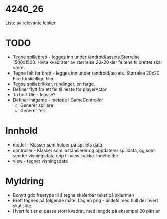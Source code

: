 # 4240_26
[Liste av relevante lenker](https://github.com/vegardbb/4240_26/blob/helpdesk/progark-doc)

# TODO
+ Tegne spillebrett - legges inn under /android/assets.Størrelse 1500x1500. Hvite kvadrater av størrelse 20x20 der feltene til brettet skal være.
+ Tegne felt for brett - legges inn under /android/assets. Størrelse 20x20. Fire forskjellige filer.
+ Tegne spillebrikker, rundinger, en farge.
+ Definer flytt fra ett fel til neste for playerActor
+ Ta bort Die - klasse?
+ Definer initgame - metode i GameController
  * Generer spillere
  * Generer felt

# Innhold
+ model - Klasser som holder på spillets data
+ controller - Klasser som instansierer og oppdaterer spilldata, og som sender visningsdata opp til view-pakke. Inneholder
+ view - tegner visningsdata

# Myldring
+ Benytt gdx.freetype til å tegne skalerbar tekst på skjermen
+ Brett tegnes på følgende måte: Lag en png - bildefil med hull der hvert skal sitte.
+ Hvert felt er et passe stort kvadrat, med lengde på eksempel 20 piksler